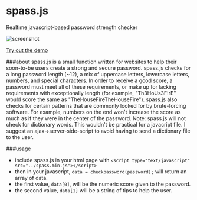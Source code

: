 spass.js
========

Realtime javascript-based password strength checker

![screenshot](http://i.imgur.com/Zd8HG74.gif)

[Try out the demo](http://codezombie.github.io/spass.js)

###about
spass.js is a small function written for websites to help their soon-to-be users create a strong and secure password.
spass.js checks for a long password length (~12), a mix of uppercase letters, lowercase letters, numbers, and special characters. In order to receive a good score, a password must meet all of these requirements, or make up for lacking requirements with exceptionally length (for example, "Th3HoUs3F!rE" would score the same as "TheHouseFireTheHouseFire"). spass.js also checks for certain patterns that are commonly looked for by brute-forcing software. For example, numbers on the end won't increase the score as much as if they were in the center of the password. Note: spass.js will not check for dictionary words. This wouldn't be practical for a javacript file. I suggest an ajax->server-side-script to avoid having to send a dictionary file to the user.

###usage
+ include spass.js in your html page with `<script type="text/javascript" src="../spass.min.js"></script>`
+ then in your javascript, `data = checkpassword(password);` will return an array of data.
+ the first value, `data[0]`, will be the numeric score given to the password.
+ the second value, `data[1]` will be a string of tips to help the user.
